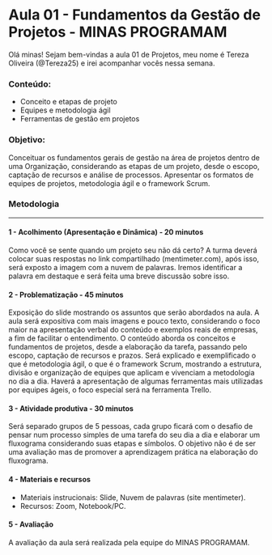 # Aula 01 - Fundamentos da Gestão de Projetos - MINAS PROGRAMAM

Olá minas! Sejam bem-vindas a aula 01 de Projetos, meu nome é Tereza Oliveira (@Tereza25) e irei acompanhar vocês nessa semana.


### Conteúdo:

- Conceito e etapas de projeto 
- Equipes e metodologia ágil
- Ferramentas de gestão em projetos


### Objetivo: 

Conceituar os fundamentos gerais de gestão na área de projetos dentro de uma Organização, considerando as etapas de um projeto, desde o escopo, captação de recursos e análise de processos. Apresentar os formatos de equipes de projetos, metodologia ágil e o framework Scrum. 



### Metodologia
------------------------------------------------------------

#### 1 - Acolhimento (Apresentação e Dinâmica) - 20 minutos

Como você se sente quando um projeto seu não dá certo? A turma deverá colocar suas respostas no link compartilhado (mentimeter.com), após isso, será exposto a imagem com a nuvem de palavras. Iremos identificar a palavra em destaque e será feita uma breve discussão sobre isso.

#### 2 - Problematização - 45 minutos

Exposição do slide mostrando os assuntos que serão abordados na aula. A aula será expositiva com mais imagens e pouco texto, considerando o foco maior na apresentação verbal do conteúdo e exemplos reais de empresas, a fim de facilitar o entendimento. O conteúdo aborda os conceitos e fundamentos de projetos, desde a elaboração da tarefa, passando pelo escopo, captação de recursos e prazos. Será explicado e exemplificado o que é metodologia ágil, o que é o framework Scrum, mostrando a estrutura, divisão e organização de equipes que aplicam e vivenciam a metodologia no dia a dia.  Haverá a apresentação de algumas ferramentas mais utilizadas por equipes ágeis, o foco especial será na ferramenta Trello.

#### 3 - Atividade produtiva - 30 minutos
Será separado grupos de 5 pessoas, cada grupo ficará com o desafio de pensar num processo simples de uma tarefa do seu dia a dia e elaborar um fluxograma considerando suas etapas e símbolos. O objetivo não é de ser uma avaliação mas de promover a aprendizagem prática na elaboração do fluxograma. 


#### 4 - Materiais e recursos

- Materiais instrucionais: Slide, Nuvem de palavras (site mentimeter).
- Recursos:  Zoom, Notebook/PC.

#### 5 - Avaliação

A avaliação da aula será realizada pela equipe do MINAS PROGRAMAM.





